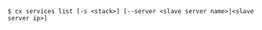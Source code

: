 <!-- usedin: [ _includes/_inlines/Toolbelt/common/services/services_usage-1.md] -->

```
$ cx services list [-s <stack>] [--server <slave server name>|<slave server ip>]
```
